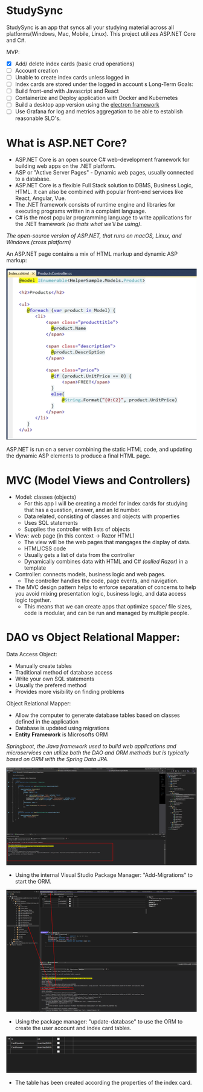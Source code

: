 # StudySync
StudySync is an app that syncs all your studying material across all platforms(Windows, Mac, Mobile, Linux). This project utilizes ASP.NET Core and C#.

MVP:
- [x] Add/ delete index cards (basic crud operations) 
- [ ] Account creation 
- [ ] Unable to create index cards unless logged in 
- [ ] Index cards are stored under the logged in account
s
Long-Term Goals:
- [ ] Build front-end with Javascript and React
- [ ] Containerize and Deploy application with Docker and Kubernetes
- [ ] Build a desktop app version using the [electron framework](https://www.electronjs.org/)
- [ ] Use Grafana for log and metrics aggregation to be able to establish reasonable SLO's. 

# What is ASP.NET Core?
- ASP.NET Core is an open source C# web-development framework for building web apps on the .NET platform.
- ASP or "Active Server Pages" - Dynamic web pages, usually connected to a database.
- ASP.NET Core is a flexible Full Stack solution to DBMS, Business Logic, HTML. It can also be combined with popular front-end services like React, Angular, Vue.
- The .NET framework consists of runtime engine and libraries for executing programs written in a complaint language.
- C# is the most popular programming language to write applications for the .NET framework *(so thats what we'll be using)*. 


*The open-source version of ASP.NET, that runs on macOS, Linux, and Windows.(cross platform)*


An ASP.NET page contains a mix of HTML markup and dynamic ASP markup: 


![ASP.NET](image.png)

ASP.NET is run on a server combining the static HTML code, and updating the dynamic ASP elements to produce a final HTML page.

# MVC (Model Views and Controllers)
- Model: classes (objects)
    - For this app I will be creating a model for index cards for studying that has a question, answer, and an Id number.
    - Data related, consisting of classes and objects with properties
    - Uses SQL statements
    - Supplies the controller with lists of objects 
- View: web page (in this context -> Razor HTML)
    - The view will be the web pages that mangages the display of data.
    - HTML/CSS code 
    - Usually gets a list of data from the controller
    - Dynamically combines data with HTML and C# *(called Razor)* in a template
- Controller: connects models, business logic and web pages.
    - The controller handles the code, page events, and navigation.  
- The MVC design pattern helps to enforce separation of concerns to help you avoid mixing presentation logic, business logic, and data access logic together. 
    - This means that we can create apps that optimize space/ file sizes, code is modular, and can be run and managed by multiple people. 

# DAO vs Object Relational Mapper: 
Data Access Object:

- Manually create tables
- Traditional method of database access 
- Write your own SQL statements
- Usually the prefered method
- Provides more visibility on finding problems

Object Relational Mapper:
- Allow the computer to generate database tables based on classes defined in the application
- Database is updated using migrations 
- **Entity Framework** is Microsofts ORM


*Springboot, the Java framework used to build web applications and microservices can utilize both the DAO and ORM methods but is typically based on ORM with the Spring Data JPA.*

![ORM Setup](image-1.png)
- Using the internal Visual Studio Package Manager: "Add-Migrations" to start the ORM.

![ORM making the tables](image-2.png)
- Using the package manager: "update-database" to use the ORM to create the user account and index card tables. 

![IndexCard Table](image-3.png)
- The table has been created according the properties of the index card.

